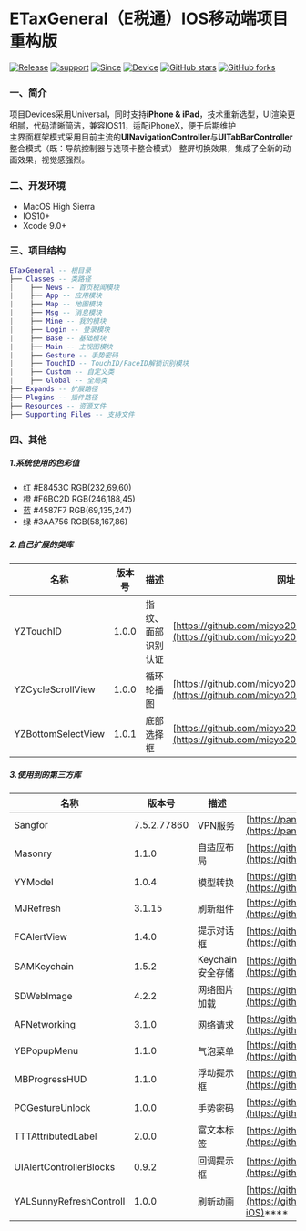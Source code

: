 # ETaxGeneral（E税通）IOS移动端项目重构版

[![Release](https://img.shields.io/badge/release-2.0.0-brightgreen.svg)](https://github.com/micyo202/ETaxGeneral)
[![support](https://img.shields.io/badge/support-ios10+-yellow.svg)](https://github.com/micyo202/ETaxGeneral)
[![Since](https://img.shields.io/badge/since-2017-blue.svg)](https://github.com/micyo202/ETaxGeneral)
[![Device](https://img.shields.io/badge/device-iPhone&iPad-red.svg)](https://github.com/micyo202/ETaxGeneral)
[![GitHub stars](https://img.shields.io/github/stars/micyo202/ETaxGeneral.svg?style=social&label=Stars)](https://github.com/micyo202/ETaxGeneral)
[![GitHub forks](https://img.shields.io/github/forks/micyo202/ETaxGeneral.svg?style=social&label=Fork)](https://github.com/micyo202/ETaxGeneral)

### 一、简介

项目Devices采用Universal，同时支持**iPhone & iPad**，技术重新选型，UI渲染更细腻，代码清晰简洁，兼容IOS11，适配iPhoneX，便于后期维护<br>
主界面框架模式采用目前主流的**UINavigationController**与**UITabBarController**整合模式（既：导航控制器与选项卡整合模式）
整屏切换效果，集成了全新的动画效果，视觉感强烈。

### 二、开发环境

* MacOS High Sierra
* IOS10+
* Xcode 9.0+

### 三、项目结构

```lua
ETaxGeneral -- 根目录
├── Classes -- 类路径
|    ├── News -- 首页税闻模块
|    ├── App -- 应用模块
|    ├── Map -- 地图模块
|    ├── Msg -- 消息模块
|    ├── Mine -- 我的模块
|    ├── Login -- 登录模块
|    ├── Base -- 基础模块
|    ├── Main -- 主视图模块
|    ├── Gesture -- 手势密码
|    ├── TouchID -- TouchID/FaceID解锁识别模块
|    ├── Custom -- 自定义类
|    ├── Global -- 全局类
├── Expands -- 扩展路径
├── Plugins -- 插件路径
├── Resources -- 资源文件
├── Supporting Files -- 支持文件
```
### 四、其他
##### 1.系统使用的色彩值
* 红 #E8453C RGB(232,69,60)
* 橙 #F6BC2D RGB(246,188,45)
* 蓝 #4587F7 RGB(69,135,247)
* 绿 #3AA756 RGB(58,167,86)

##### 2.自己扩展的类库

名称 | 版本号 | 描述 | 网址
--- | --- | --- | ---
YZTouchID | 1.0.0 | 指纹、面部识别认证 | [https://github.com/micyo202/YZAuthID](https://github.com/micyo202/YZAuthID)
YZCycleScrollView | 1.0.0 | 循环轮播图 | [https://github.com/micyo202/YZCycleScrollView](https://github.com/micyo202/YZCycleScrollView)
YZBottomSelectView | 1.0.1 | 底部选择框 | [https://github.com/micyo202/YZBottomSelectView](https://github.com/micyo202/YZBottomSelectView)

##### 3.使用到的第三方库

名称 | 版本号 | 描述 | 网址
--- | --- | --- | ---
Sangfor | 7.5.2.77860 | VPN服务 | [https://pan.baidu.com/s/1i4OvN1b](https://pan.baidu.com/s/1i4OvN1b)
Masonry | 1.1.0 | 自适应布局 | [https://github.com/SnapKit/Masonry](https://github.com/SnapKit/Masonry)
YYModel | 1.0.4 | 模型转换 | [https://github.com/ibireme/YYModel](https://github.com/ibireme/YYModel)
MJRefresh | 3.1.15 | 刷新组件 | [https://github.com/CoderMJLee/MJRefresh](https://github.com/CoderMJLee/MJRefresh)
FCAlertView | 1.4.0 | 提示对话框 | [https://github.com/nimati/FCAlertView](https://github.com/nimati/FCAlertView)
SAMKeychain | 1.5.2 | Keychain安全存储 | [https://github.com/soffes/SAMKeychain](https://github.com/soffes/SAMKeychain)
SDWebImage | 4.2.2 | 网络图片加载 | [https://github.com/rs/SDWebImage](https://github.com/rs/SDWebImage)
AFNetworking | 3.1.0 | 网络请求 | [https://github.com/AFNetworking/AFNetworking](https://github.com/AFNetworking/AFNetworking)
YBPopupMenu | 1.1.0 | 气泡菜单 | [https://github.com/lyb5834/YBPopupMenu](https://github.com/lyb5834/YBPopupMenu)
MBProgressHUD | 1.1.0 | 浮动提示框 | [https://github.com/jdg/MBProgressHUD](https://github.com/jdg/MBProgressHUD)
PCGestureUnlock | 1.0.0 | 手势密码 | [https://github.com/iosdeveloperpanc/PCGestureUnlock](https://github.com/iosdeveloperpanc/PCGestureUnlock)
TTTAttributedLabel | 2.0.0 | 富文本标签 | [https://github.com/TTTAttributedLabel/TTTAttributedLabel](https://github.com/TTTAttributedLabel/TTTAttributedLabel)
UIAlertControllerBlocks | 0.9.2 | 回调提示框 | [https://github.com/ryanmaxwell/UIAlertController-Blocks](https://github.com/ryanmaxwell/UIAlertController-Blocks)
YALSunnyRefreshControll | 1.0.0 | 刷新动画 | [https://github.com/Yalantis/Pull-to-Refresh.Rentals-iOS](https://github.com/Yalantis/Pull-to-Refresh.Rentals-iOS)****